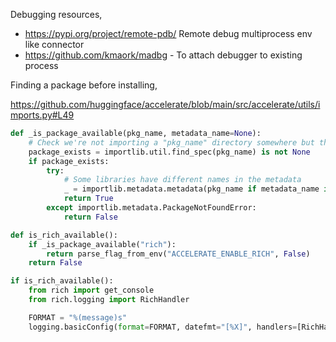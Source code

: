 Debugging resources,
* https://pypi.org/project/remote-pdb/ Remote debug multiprocess env like connector
* https://github.com/kmaork/madbg - To attach debugger to existing process

Finding a package before installing,

https://github.com/huggingface/accelerate/blob/main/src/accelerate/utils/imports.py#L49

```py
def _is_package_available(pkg_name, metadata_name=None):
    # Check we're not importing a "pkg_name" directory somewhere but the actual library by trying to grab the version
    package_exists = importlib.util.find_spec(pkg_name) is not None
    if package_exists:
        try:
            # Some libraries have different names in the metadata
            _ = importlib.metadata.metadata(pkg_name if metadata_name is None else metadata_name)
            return True
        except importlib.metadata.PackageNotFoundError:
            return False
```

```py
def is_rich_available():
    if _is_package_available("rich"):
        return parse_flag_from_env("ACCELERATE_ENABLE_RICH", False)
    return False
```

```py
if is_rich_available():
    from rich import get_console
    from rich.logging import RichHandler

    FORMAT = "%(message)s"
    logging.basicConfig(format=FORMAT, datefmt="[%X]", handlers=[RichHandler()])
```
